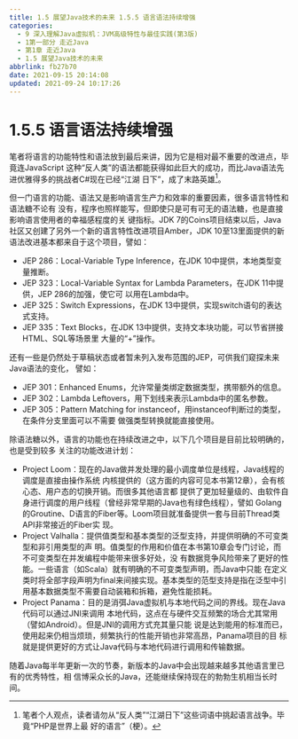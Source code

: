 ```yaml
---
title: 1.5 展望Java技术的未来 1.5.5 语言语法持续增强
categories: 
  - 9 深入理解Java虛拟机：JVM高级特性与最佳实践(第3版)
  - 1第一部分 走近Java
  - 第1章 走近Java
  - 1.5 展望Java技术的未来
abbrlink: fb27b70
date: 2021-09-15 20:14:08
updated: 2021-09-24 10:17:26
---
```

# 1.5.5 语言语法持续增强
笔者将语言的功能特性和语法放到最后来讲，因为它是相对最不重要的改进点，毕竟连JavaScript 这种“反人类”的语法都能获得如此巨大的成功，而比Java语法先进优雅得多的挑战者C#现在已经“江湖 日下”，成了末路英雄[^1]。

但一门语言的功能、语法又是影响语言生产力和效率的重要因素，很多语言特性和语法糖不论有 没有，程序也照样能写，但即使只是可有可无的语法糖，也是直接影响语言使用者的幸福感程度的关 键指标。JDK 7的Coins项目结束以后，Java社区又创建了另外一个新的语言特性改进项目Amber，JDK 10至13里面提供的新语法改进基本都来自于这个项目，譬如：

- JEP 286：Local-Variable Type Inference，在JDK 10中提供，本地类型变量推断。
- JEP 323：Local-Variable Syntax for Lambda Parameters，在JDK 11中提供，JEP 286的加强，使它可 以用在Lambda中。
- JEP 325：Switch Expressions，在JDK 13中提供，实现switch语句的表达式支持。
- JEP 335：Text Blocks，在JDK 13中提供，支持文本块功能，可以节省拼接HTML、SQL等场景里 大量的“+”操作。

还有一些是仍然处于草稿状态或者暂未列入发布范围的JEP，可供我们窥探未来Java语法的变化， 譬如：
- JEP 301：Enhanced Enums，允许常量类绑定数据类型，携带额外的信息。
- JEP 302：Lambda Leftovers，用下划线来表示Lambda中的匿名参数。
- JEP 305：Pattern Matching for instanceof，用instanceof判断过的类型，在条件分支里面可以不需要 做强类型转换就能直接使用。

除语法糖以外，语言的功能也在持续改进之中，以下几个项目是目前比较明确的，也是受到较多 关注的功能改进计划：
- Project Loom：现在的Java做并发处理的最小调度单位是线程，Java线程的调度是直接由操作系统 内核提供的（这方面的内容可见本书第12章），会有核心态、用户态的切换开销。而很多其他语言都 提供了更加轻量级的、由软件自身进行调度的用户线程（曾经非常早期的Java也有绿色线程），譬如 Golang的Groutine、D语言的Fiber等。Loom项目就准备提供一套与目前Thread类API非常接近的Fiber实 现。
- Project Valhalla：提供值类型和基本类型的泛型支持，并提供明确的不可变类型和非引用类型的声 明。值类型的作用和价值在本书第10章会专门讨论，而不可变类型在并发编程中能带来很多好处，没 有数据竞争风险带来了更好的性能。一些语言（如Scala）就有明确的不可变类型声明，而Java中只能 在定义类时将全部字段声明为final来间接实现。基本类型的范型支持是指在泛型中引用基本数据类型不需要自动装箱和拆箱，避免性能损耗。
- Project Panama：目的是消弭Java虚拟机与本地代码之间的界线。现在Java代码可以通过JNI来调用 本地代码，这点在与硬件交互频繁的场合尤其常用（譬如Android）。但是JNI的调用方式充其量只能 说是达到能用的标准而已，使用起来仍相当烦琐，频繁执行的性能开销也非常高昂，Panama项目的目 标就是提供更好的方式让Java代码与本地代码进行调用和传输数据。

随着Java每半年更新一次的节奏，新版本的Java中会出现越来越多其他语言里已有的优秀特性，相 信博采众长的Java，还能继续保持现在的勃勃生机相当长时间。


[^1]: 笔者个人观点，读者请勿从“反人类”“江湖日下”这些词语中挑起语言战争。毕竟“PHP是世界上最 好的语言”（梗）。
